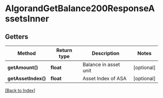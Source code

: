 # AlgorandGetBalance200ResponseAssetsInner

## Getters

Method | Return type | Description | Notes
------------ | ------------- | ------------- | -------------
**getAmount()** | **float** | Balance in asset unit | [optional]
**getAssetIndex()** | **float** | Asset Index of ASA | [optional]

[[Back to Index]](../index.md)

